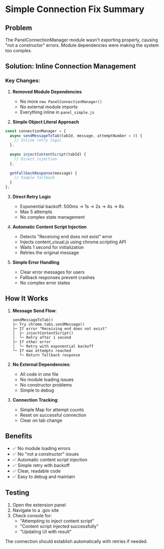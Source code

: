 # Simple Connection Fix Summary

## Problem
The PanelConnectionManager module wasn't exporting properly, causing "not a constructor" errors. Module dependencies were making the system too complex.

## Solution: Inline Connection Management

### Key Changes:

1. **Removed Module Dependencies**
   - No more `new PanelConnectionManager()`
   - No external module imports
   - Everything inline in `panel_simple.js`

2. **Simple Object Literal Approach**
```javascript
const connectionManager = {
  async sendMessageToTab(tabId, message, attemptNumber = 0) {
    // Inline retry logic
  },
  
  async injectContentScript(tabId) {
    // Direct injection
  },
  
  getFallbackResponse(message) {
    // Simple fallback
  }
};
```

3. **Direct Retry Logic**
   - Exponential backoff: 500ms → 1s → 2s → 4s → 8s
   - Max 5 attempts
   - No complex state management

4. **Automatic Content Script Injection**
   - Detects "Receiving end does not exist" error
   - Injects content_visual.js using chrome.scripting API
   - Waits 1 second for initialization
   - Retries the original message

5. **Simple Error Handling**
   - Clear error messages for users
   - Fallback responses prevent crashes
   - No complex error states

## How It Works

1. **Message Send Flow**:
   ```
   sendMessageToTab()
   ├─ Try chrome.tabs.sendMessage()
   ├─ If error "Receiving end does not exist"
   │  ├─ injectContentScript()
   │  └─ Retry after 1 second
   ├─ If other error
   │  └─ Retry with exponential backoff
   └─ If max attempts reached
      └─ Return fallback response
   ```

2. **No External Dependencies**:
   - All code in one file
   - No module loading issues
   - No constructor problems
   - Simple to debug

3. **Connection Tracking**:
   - Simple Map for attempt counts
   - Reset on successful connection
   - Clear on tab change

## Benefits

- ✅ No module loading errors
- ✅ No "not a constructor" issues
- ✅ Automatic content script injection
- ✅ Simple retry with backoff
- ✅ Clear, readable code
- ✅ Easy to debug and maintain

## Testing

1. Open the extension panel
2. Navigate to a .gov site
3. Check console for:
   - "Attempting to inject content script"
   - "Content script injected successfully"
   - "Updating UI with result"

The connection should establish automatically with retries if needed.